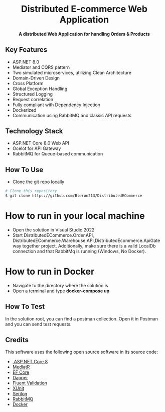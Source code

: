 
<h1 align="center">
  <br>
  <br>
    Distributed E-commerce Web Application
  <br>
</h1>

<h4 align="center"> A distributed Web Application for handling Orders & Products</h4>

<p align="center">

## Key Features

* ASP.NET 8.0
* Mediator and CQRS pattern
* Two simulated microservices, utilizing Clean Architecture
* Domain-Driven Design
* Cross Platform
* Global Exception Handling
* Structured Logging
* Request correlation
* Fully compliant with Dependency Injection
* Dockerized
* Communication using RabbitMQ and classic API requests

## Technology Stack

* ASP.NET Core 8.0 Web API
* Ocelot for API Gateway
* RabbitMQ for Queue-based communication

## How To Use

* Clone the git repo locally

```bash
# Clone this repository
$ git clone https://github.com/Bleron213/DistributedECommerce
```

# How to run in your local machine
* Open the solution in Visual Studio 2022
* Start DistributedECommerce.Order.API, DistributedECommerce.Warehouse.API,DistributedEcommerce.ApiGateway together project. Additionally, make sure there is a valid LocalDb connection and that RabbitMq is running (Windows, No Docker).

# How to run in Docker
* Navigate to the directory where the solution is
* Open a terminal and type **docker-compose up**

## How To Test

In the solution root, you can find a postman collection. Open it in Postman and you can send test requests.
  
## Credits

This software uses the following open source software in its source code:

- [.ASP.NET Core 8](https://github.com/dotnet)
- [MediatR](https://github.com/jbogard/MediatR)
- [EF Core](https://github.com/efcore)
- [Dapper](https://github.com/DapperLib/Dapper)
- [Fluent Validation](https://github.com/FluentValidation/FluentValidation)
- [XUnit](https://github.com/xunit/xunit)
- [Serilog](https://github.com/serilog/serilog)
- [RabbitMQ](https://github.com/rabbitmq)
- [Docker](https://github.com/docker)
